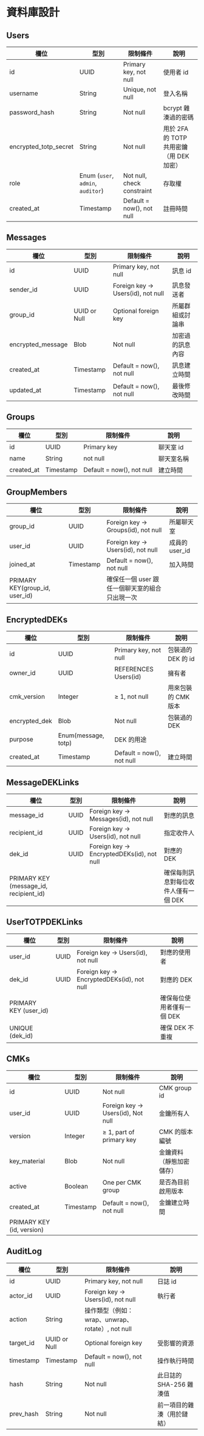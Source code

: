 # 資料庫設計

## Users

| 欄位                  | 型別                              | 限制條件                   | 說明                                     |
| --------------------- | --------------------------------- | -------------------------- | ---------------------------------------- |
| id                    | UUID                              | Primary key, not null      | 使用者 id                                |
| username              | String                            | Unique, not null           | 登入名稱                                 |
| password_hash         | String                            | Not null                   | bcrypt 雜湊過的密碼                      |
| encrypted_totp_secret | String                            | Not null                   | 用於 2FA 的 TOTP 共用密鑰（用 DEK 加密） |
| role                  | Enum (`user`, `admin`, `auditor`) | Not null, check constraint | 存取權                                   |
| created_at            | Timestamp                         | Default = now(), not null  | 註冊時間                                 |

## Messages

| 欄位              | 型別         | 限制條件                          | 說明             |
| ----------------- | ------------ | --------------------------------- | ---------------- |
| id                | UUID         | Primary key, not null             | 訊息 id          |
| sender_id         | UUID         | Foreign key → Users(id), not null | 訊息發送者       |
| group_id          | UUID or Null | Optional foreign key              | 所屬群組或討論串 |
| encrypted_message | Blob         | Not null                          | 加密過的訊息內容 |
| created_at        | Timestamp    | Default = now(), not null         | 訊息建立時間     |
| updated_at        | Timestamp    | Default = now(), not null         | 最後修改時間     |

## Groups

| 欄位       | 型別      | 限制條件                  | 說明       |
| ---------- | --------- | ------------------------- | ---------- |
| id         | UUID      | Primary key               | 聊天室 id  |
| name       | String    | not null                  | 聊天室名稱 |
| created_at | Timestamp | Default = now(), not null | 建立時間   |

## GroupMembers

| 欄位                           | 型別      | 限制條件                                       | 說明           |
| ------------------------------ | --------- | ---------------------------------------------- | -------------- |
| group_id                       | UUID      | Foreign key → Groups(id), not null             | 所屬聊天室     |
| user_id                        | UUID      | Foreign key → Users(id), not null              | 成員的 user_id |
| joined_at                      | Timestamp | Default = now(), not null                      | 加入時間       |
| PRIMARY KEY(group_id, user_id) |           | 確保任一個 user 跟任一個聊天室的組合只出現一次 |

## EncryptedDEKs

| 欄位          | 型別                | 限制條件                  | 說明                |
| ------------- | ------------------- | ------------------------- | ------------------- |
| id            | UUID                | Primary key, not null     | 包裝過的 DEK 的 id  |
| owner_id      | UUID                | REFERENCES Users(id)      | 擁有者              |
| cmk_version   | Integer             | ≥ 1, not null             | 用來包裝的 CMK 版本 |
| encrypted_dek | Blob                | Not null                  | 包裝過的 DEK        |
| purpose       | Enum(message, totp) | DEK 的用途                |
| created_at    | Timestamp           | Default = now(), not null | 建立時間            |

## MessageDEKLinks

| 欄位                                   | 型別 | 限制條件                                  | 說明                                 |
| -------------------------------------- | ---- | ----------------------------------------- | ------------------------------------ |
| message_id                             | UUID | Foreign key → Messages(id), not null      | 對應的訊息                           |
| recipient_id                           | UUID | Foreign key → Users(id), not null         | 指定收件人                           |
| dek_id                                 | UUID | Foreign key → EncryptedDEKs(id), not null | 對應的 DEK                           |
| PRIMARY KEY (message_id, recipient_id) |      |                                           | 確保每則訊息對每位收件人僅有一個 DEK |

## UserTOTPDEKLinks

| 欄位                  | 型別 | 限制條件                                  | 說明                       |
| --------------------- | ---- | ----------------------------------------- | -------------------------- |
| user_id               | UUID | Foreign key → Users(id), not null         | 對應的使用者               |
| dek_id                | UUID | Foreign key → EncryptedDEKs(id), not null | 對應的 DEK                 |
| PRIMARY KEY (user_id) |      |                                           | 確保每位使用者僅有一個 DEK |
| UNIQUE (dek_id)       |      |                                           | 確保 DEK 不重複            |

## CMKs

| 欄位                      | 型別      | 限制條件                          | 說明                     |
| ------------------------- | --------- | --------------------------------- | ------------------------ |
| id                        | UUID      | Not null                          | CMK group id             |
| user_id                   | UUID      | Foreign key → Users(id), Not null | 金鑰所有人               |
| version                   | Integer   | ≥ 1, part of primary key          | CMK 的版本編號           |
| key_material              | Blob      | Not null                          | 金鑰資料（靜態加密儲存） |
| active                    | Boolean   | One per CMK group                 | 是否為目前啟用版本       |
| created_at                | Timestamp | Default = now(), not null         | 金鑰建立時間             |
| PRIMARY KEY (id, version) |           |                                   |                          |

## AuditLog

| 欄位      | 型別         | 限制條件                                         | 說明                       |
| --------- | ------------ | ------------------------------------------------ | -------------------------- |
| id        | UUID         | Primary key, not null                            | 日誌 id                    |
| actor_id  | UUID         | Foreign key → Users(id), not null                | 執行者                     |
| action    | String       | 操作類型（例如：wrap、unwrap、rotate）, not null |
| target_id | UUID or Null | Optional foreign key                             | 受影響的資源               |
| timestamp | Timestamp    | Default = now(), not null                        | 操作執行時間               |
| hash      | String       | Not null                                         | 此日誌的 SHA-256 雜湊值    |
| prev_hash | String       | Not null                                         | 前一項目的雜湊（用於鏈結） |
